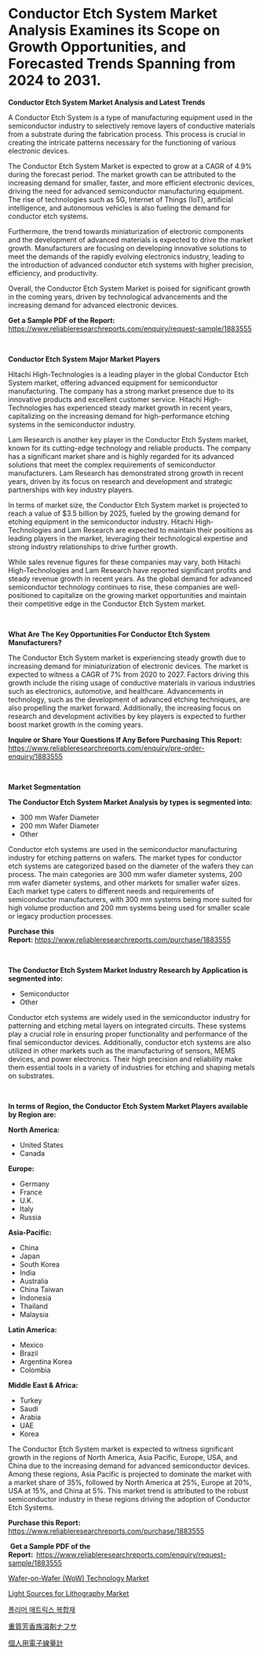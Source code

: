 <p><h1>Conductor Etch System Market Analysis Examines its Scope on Growth Opportunities, and Forecasted Trends Spanning from 2024 to 2031.</h1></p><p><strong>Conductor Etch System Market Analysis and Latest Trends</strong></p>
<p><p>A Conductor Etch System is a type of manufacturing equipment used in the semiconductor industry to selectively remove layers of conductive materials from a substrate during the fabrication process. This process is crucial in creating the intricate patterns necessary for the functioning of various electronic devices.</p><p>The Conductor Etch System Market is expected to grow at a CAGR of 4.9% during the forecast period. The market growth can be attributed to the increasing demand for smaller, faster, and more efficient electronic devices, driving the need for advanced semiconductor manufacturing equipment. The rise of technologies such as 5G, Internet of Things (IoT), artificial intelligence, and autonomous vehicles is also fueling the demand for conductor etch systems.</p><p>Furthermore, the trend towards miniaturization of electronic components and the development of advanced materials is expected to drive the market growth. Manufacturers are focusing on developing innovative solutions to meet the demands of the rapidly evolving electronics industry, leading to the introduction of advanced conductor etch systems with higher precision, efficiency, and productivity.</p><p>Overall, the Conductor Etch System Market is poised for significant growth in the coming years, driven by technological advancements and the increasing demand for advanced electronic devices.</p></p>
<p><strong>Get a Sample PDF of the Report:&nbsp;</strong> <a href="https://www.reliableresearchreports.com/enquiry/request-sample/1883555">https://www.reliableresearchreports.com/enquiry/request-sample/1883555</a></p>
<p>&nbsp;</p>
<p><strong>Conductor Etch System Major Market Players</strong></p>
<p><p>Hitachi High-Technologies is a leading player in the global Conductor Etch System market, offering advanced equipment for semiconductor manufacturing. The company has a strong market presence due to its innovative products and excellent customer service. Hitachi High-Technologies has experienced steady market growth in recent years, capitalizing on the increasing demand for high-performance etching systems in the semiconductor industry.</p><p>Lam Research is another key player in the Conductor Etch System market, known for its cutting-edge technology and reliable products. The company has a significant market share and is highly regarded for its advanced solutions that meet the complex requirements of semiconductor manufacturers. Lam Research has demonstrated strong growth in recent years, driven by its focus on research and development and strategic partnerships with key industry players.</p><p>In terms of market size, the Conductor Etch System market is projected to reach a value of $3.5 billion by 2025, fueled by the growing demand for etching equipment in the semiconductor industry. Hitachi High-Technologies and Lam Research are expected to maintain their positions as leading players in the market, leveraging their technological expertise and strong industry relationships to drive further growth.</p><p>While sales revenue figures for these companies may vary, both Hitachi High-Technologies and Lam Research have reported significant profits and steady revenue growth in recent years. As the global demand for advanced semiconductor technology continues to rise, these companies are well-positioned to capitalize on the growing market opportunities and maintain their competitive edge in the Conductor Etch System market.</p></p>
<p>&nbsp;</p>
<p><strong>What Are The Key Opportunities For Conductor Etch System Manufacturers?</strong></p>
<p><p>The Conductor Etch System market is experiencing steady growth due to increasing demand for miniaturization of electronic devices. The market is expected to witness a CAGR of 7% from 2020 to 2027. Factors driving this growth include the rising usage of conductive materials in various industries such as electronics, automotive, and healthcare. Advancements in technology, such as the development of advanced etching techniques, are also propelling the market forward. Additionally, the increasing focus on research and development activities by key players is expected to further boost market growth in the coming years.</p></p>
<p><strong>Inquire or Share Your Questions If Any Before Purchasing This Report:</strong> <a href="https://www.reliableresearchreports.com/enquiry/pre-order-enquiry/1883555">https://www.reliableresearchreports.com/enquiry/pre-order-enquiry/1883555</a></p>
<p>&nbsp;</p>
<p><strong>Market Segmentation</strong></p>
<p><strong>The Conductor Etch System Market Analysis by types is segmented into:</strong></p>
<p><ul><li>300 mm Wafer Diameter</li><li>200 mm Wafer Diameter</li><li>Other</li></ul></p>
<p><p>Conductor etch systems are used in the semiconductor manufacturing industry for etching patterns on wafers. The market types for conductor etch systems are categorized based on the diameter of the wafers they can process. The main categories are 300 mm wafer diameter systems, 200 mm wafer diameter systems, and other markets for smaller wafer sizes. Each market type caters to different needs and requirements of semiconductor manufacturers, with 300 mm systems being more suited for high volume production and 200 mm systems being used for smaller scale or legacy production processes.</p></p>
<p><strong>Purchase this Report:&nbsp;</strong><a href="https://www.reliableresearchreports.com/purchase/1883555">https://www.reliableresearchreports.com/purchase/1883555</a></p>
<p>&nbsp;</p>
<p><strong>The Conductor Etch System Market Industry Research by Application is segmented into:</strong></p>
<p><ul><li>Semiconductor</li><li>Other</li></ul></p>
<p><p>Conductor etch systems are widely used in the semiconductor industry for patterning and etching metal layers on integrated circuits. These systems play a crucial role in ensuring proper functionality and performance of the final semiconductor devices. Additionally, conductor etch systems are also utilized in other markets such as the manufacturing of sensors, MEMS devices, and power electronics. Their high precision and reliability make them essential tools in a variety of industries for etching and shaping metals on substrates.</p></p>
<p>&nbsp;</p>
<p><strong>In terms of Region, the Conductor Etch System Market Players available by Region are:</strong></p>
<p>
    <p> <strong> North America: </strong>
        <ul>
            <li>United States</li>
            <li>Canada</li>
        </ul>
        </p> 
    <p> <strong> Europe: </strong>
        <ul>
            <li>Germany</li>
            <li>France</li>
            <li>U.K.</li>
            <li>Italy</li>
            <li>Russia</li>
        </ul>
        </p> 
    <p> <strong> Asia-Pacific: </strong>
        <ul>
            <li>China</li>
            <li>Japan</li>
            <li>South Korea</li>
            <li>India</li>
            <li>Australia</li>
            <li>China Taiwan</li>
            <li>Indonesia</li>
            <li>Thailand</li>
            <li>Malaysia</li>
        </ul>
        </p> 
    <p> <strong> Latin America: </strong>
        <ul>
            <li>Mexico</li>
            <li>Brazil</li>
            <li>Argentina Korea</li>
            <li>Colombia</li>
        </ul>
        </p> 
    <p> <strong> Middle East & Africa: </strong>
        <ul>
            <li>Turkey</li>
            <li>Saudi</li>
            <li>Arabia</li>
            <li>UAE</li>
            <li>Korea</li>
        </ul>
    </p>
    </p>
<p><p>The Conductor Etch System market is expected to witness significant growth in the regions of North America, Asia Pacific, Europe, USA, and China due to the increasing demand for advanced semiconductor devices. Among these regions, Asia Pacific is projected to dominate the market with a market share of 35%, followed by North America at 25%, Europe at 20%, USA at 15%, and China at 5%. This market trend is attributed to the robust semiconductor industry in these regions driving the adoption of Conductor Etch Systems.</p></p>
<p><strong>Purchase this Report: </strong><a href="https://www.reliableresearchreports.com/purchase/1883555">https://www.reliableresearchreports.com/purchase/1883555</a></p>
<p>&nbsp;<strong>Get a Sample PDF of the Report:&nbsp;&nbsp;</strong><a href="https://www.reliableresearchreports.com/enquiry/request-sample/1883555">https://www.reliableresearchreports.com/enquiry/request-sample/1883555</a></p>
<p><strong></strong></p>
<p><p><a href="https://github.com/jsmusil/Market-Research-Report-List-2/blob/main/wafer-on-wafer-wow-technology-market.md">Wafer-on-Wafer (WoW) Technology Market</a></p><p><a href="https://github.com/yemakinde/Market-Research-Report-List-2/blob/main/light-sources-for-lithography-market.md">Light Sources for Lithography Market</a></p><p><a href="https://github.com/iansanftyord09878/Market-Research-Report-List-1/blob/main/799306512870.md">폴리머 매트릭스 복합재</a></p><p><a href="https://github.com/cnnriuez22368/Market-Research-Report-List-1/blob/main/255068113881.md">重質芳香族溶剤ナフサ</a></p><p><a href="https://github.com/LeanneBruen2023/Market-Research-Report-List-1/blob/main/369160113882.md">個人用電子線量計</a></p></p>